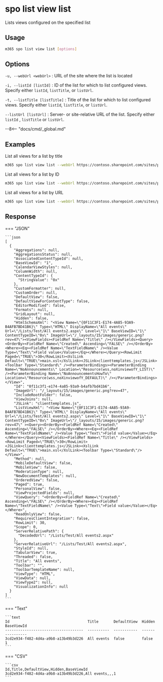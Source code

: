 # spo list view list

Lists views configured on the specified list

## Usage

```sh
m365 spo list view list [options]
```

## Options

 `-u, --webUrl <webUrl>`
: URL of the site where the list is located

 `-i, --listId [listId]`
: ID of the list for which to list configured views. Specify either `listId`, `listTitle`, or `listUrl`.

 `-t, --listTitle [listTitle]`
: Title of the list for which to list configured views. Specify either `listId`, `listTitle`, or `listUrl`.

 `--listUrl [listUrl]`
: Server- or site-relative URL of the list. Specify either `listId` , `listTitle` or `listUrl`.

--8<-- "docs/cmd/_global.md"

## Examples

List all views for a list by title

```sh
m365 spo list view list --webUrl https://contoso.sharepoint.com/sites/project-x --listTitle Documents
```

List all views for a list by ID

```sh
m365 spo list view list --webUrl https://contoso.sharepoint.com/sites/project-x --listId 0cd891ef-afce-4e55-b836-fce03286cccf
```

List all views for a list by URL

```sh
m365 spo list view list --webUrl https://contoso.sharepoint.com/sites/project-x --listUrl '/sites/project-x/lists/Events'
```

## Response

=== "JSON"

    ```json
    [
      {
        "Aggregations": null,
        "AggregationsStatus": null,
        "AssociatedContentTypeId": null,
        "BaseViewId": "1",
        "CalendarViewStyles": null,
        "ColumnWidth": null,
        "ContentTypeId": {
          "StringValue": "0x"
        },
        "CustomFormatter": null,
        "CustomOrder": null,
        "DefaultView": false,
        "DefaultViewForContentType": false,
        "EditorModified": false,
        "Formats": null,
        "GridLayout": null,
        "Hidden": false,
        "HtmlSchemaXml": "<View Name=\"{0F11C3F1-E174-4A85-93A9-B4AFB7BD41B6}\" Type=\"HTML\" DisplayName=\"All events\" Url=\"/Lists/Test/All events2.aspx\" Level=\"1\" BaseViewID=\"1\" ContentTypeID=\"0x\" ImageUrl=\"/_layouts/15/images/generic.png?rev=47\"><ViewFields><FieldRef Name=\"Title\" /></ViewFields><Query><OrderBy><FieldRef Name=\"Created\" Ascending=\"FALSE\" /></OrderBy><Where><Eq><FieldRef Name=\"TextFieldName\" /><Value Type=\"Text\">Field value</Value></Eq></Where></Query><RowLimit Paged=\"TRUE\">30</RowLimit><XslLink Default=\"TRUE\">main.xsl</XslLink><JSLink>clienttemplates.js</JSLink><Toolbar Type=\"Standard\" /><ParameterBindings><ParameterBinding Name=\"NoAnnouncements\" Location=\"Resource(wss,noXinviewofY_LIST)\" /><ParameterBinding Name=\"NoAnnouncementsHowTo\" Location=\"Resource(wss,noXinviewofY_DEFAULT)\" /></ParameterBindings></View>",
        "Id": "0f11c3f1-e174-4a85-93a9-b4afb7bd41b6",
        "ImageUrl": "/_layouts/15/images/generic.png?rev=47",
        "IncludeRootFolder": false,
        "ViewJoins": null,
        "JSLink": "clienttemplates.js",
        "ListViewXml": "<View Name=\"{0F11C3F1-E174-4A85-93A9-B4AFB7BD41B6}\" Type=\"HTML\" DisplayName=\"All events\" Url=\"/Lists/Test/All events2.aspx\" Level=\"1\" BaseViewID=\"1\" ContentTypeID=\"0x\" ImageUrl=\"/_layouts/15/images/generic.png?rev=47\" ><Query><OrderBy><FieldRef Name=\"Created\" Ascending=\"FALSE\" /></OrderBy><Where><Eq><FieldRef Name=\"TextFieldName\" /><Value Type=\"Text\">Field value</Value></Eq></Where></Query><ViewFields><FieldRef Name=\"Title\" /></ViewFields><RowLimit Paged=\"TRUE\">30</RowLimit><JSLink>clienttemplates.js</JSLink><XslLink Default=\"TRUE\">main.xsl</XslLink><Toolbar Type=\"Standard\"/></View>",
        "Method": null,
        "MobileDefaultView": false,
        "MobileView": false,
        "ModerationType": null,
        "NewDocumentTemplates": null,
        "OrderedView": false,
        "Paged": true,
        "PersonalView": false,
        "ViewProjectedFields": null,
        "ViewQuery": "<OrderBy><FieldRef Name=\"Created\" Ascending=\"FALSE\" /></OrderBy><Where><Eq><FieldRef Name=\"TextFieldName\" /><Value Type=\"Text\">Field value</Value></Eq></Where>",
        "ReadOnlyView": false,
        "RequiresClientIntegration": false,
        "RowLimit": 30,
        "Scope": 0,
        "ServerRelativePath": {
          "DecodedUrl": "/Lists/Test/All events2.aspx"
        },
        "ServerRelativeUrl": "/Lists/Test/All events2.aspx",
        "StyleId": null,
        "TabularView": true,
        "Threaded": false,
        "Title": "All events",
        "Toolbar": "",
        "ToolbarTemplateName": null,
        "ViewType": "HTML",
        "ViewData": null,
        "ViewType2": null,
        "VisualizationInfo": null
      }
    ]
    ```

=== "Text"

    ```text
    Id                                    Title       DefaultView  Hidden  BaseViewId
    ------------------------------------  ----------  -----------  ------  ----------
    3cd2e934-f482-4d4a-a9b8-a13b49b3d226  All events  false        false   1
    ```

=== "CSV"

    ```csv
    Id,Title,DefaultView,Hidden,BaseViewId
    3cd2e934-f482-4d4a-a9b8-a13b49b3d226,All events,,,1
    ```
